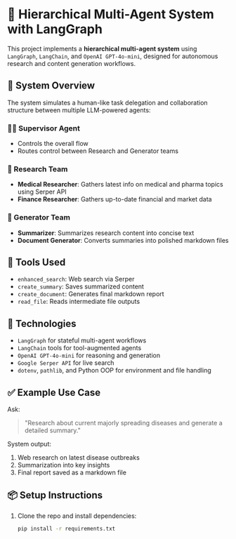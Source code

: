 # 🤖 Hierarchical Multi-Agent System with LangGraph

This project implements a **hierarchical multi-agent system** using `LangGraph`, `LangChain`, and `OpenAI GPT-4o-mini`, designed for autonomous research and content generation workflows.

## 🧠 System Overview

The system simulates a human-like task delegation and collaboration structure between multiple LLM-powered agents:

### 👨‍💼 Supervisor Agent
- Controls the overall flow
- Routes control between Research and Generator teams

### 🔬 Research Team
- **Medical Researcher**: Gathers latest info on medical and pharma topics using Serper API
- **Finance Researcher**: Gathers up-to-date financial and market data

### 📝 Generator Team
- **Summarizer**: Summarizes research content into concise text
- **Document Generator**: Converts summaries into polished markdown files

## 🧰 Tools Used
- `enhanced_search`: Web search via Serper
- `create_summary`: Saves summarized content
- `create_document`: Generates final markdown report
- `read_file`: Reads intermediate file outputs

## 🚀 Technologies
- `LangGraph` for stateful multi-agent workflows
- `LangChain` tools for tool-augmented agents
- `OpenAI GPT-4o-mini` for reasoning and generation
- `Google Serper API` for live search
- `dotenv`, `pathlib`, and Python OOP for environment and file handling

## ✅ Example Use Case
Ask:  
> "Research about current majorly spreading diseases and generate a detailed summary."

System output:  
1. Web research on latest disease outbreaks  
2. Summarization into key insights  
3. Final report saved as a markdown file  

## 📦 Setup Instructions

1. Clone the repo and install dependencies:
   ```bash
   pip install -r requirements.txt
